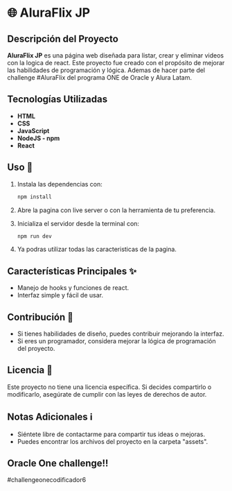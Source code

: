 # 🌐 AluraFlix JP

## Descripción del Proyecto
**AluraFlix JP** es una página web diseñada para listar, crear y eliminar videos con la logica de react. Este proyecto fue creado con el propósito de mejorar las habilidades de programación y lógica. Ademas de hacer parte del challenge #AluraFlix del programa ONE de Oracle y Alura Latam.

## Tecnologías Utilizadas
- **HTML**
- **CSS**
- **JavaScript**
- **NodeJS - npm**
- **React**

## Uso 🚀
1. Instala las dependencias con:

    ```bash
    npm install
2. Abre la pagina con live server o con la herramienta de tu preferencia.

3. Inicializa el servidor desde la terminal con:

    ```bash
    npm run dev
    ```
4. Ya podras utilizar todas las caracteristicas de la pagina.     


## Características Principales ✨
- Manejo de hooks y funciones de react.
- Interfaz simple y fácil de usar.

## Contribución 🤝
- Si tienes habilidades de diseño, puedes contribuir mejorando la interfaz.
- Si eres un programador, considera mejorar la lógica de programación del proyecto.

## Licencia 📄
Este proyecto no tiene una licencia específica. Si decides compartirlo o modificarlo, asegúrate de cumplir con las leyes de derechos de autor.

## Notas Adicionales ℹ️
- Siéntete libre de contactarme para compartir tus ideas o mejoras.
- Puedes encontrar los archivos del proyecto en la carpeta "assets".

## Oracle One challenge!!
#challengeonecodificador6
